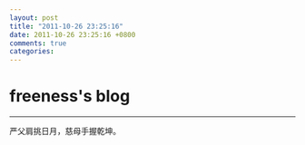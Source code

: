 ```yaml
---
layout: post
title: "2011-10-26 23:25:16"
date: 2011-10-26 23:25:16 +0800
comments: true
categories: 
---
```


# freeness's blog

----------

>
严父肩挑日月，慈母手握乾坤。